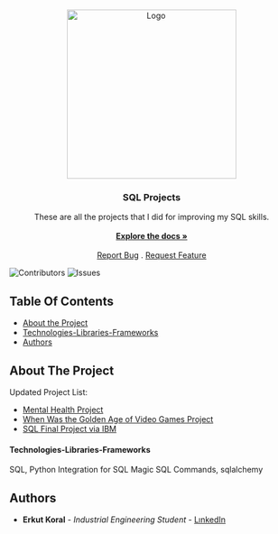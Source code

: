 <br/>
<p align="center">
  <a href="https://github.com/erkutkoral/SQLPROJECTS">
    <img src="https://cdn-dynmedia-1.microsoft.com/is/image/microsoftcorp/MSFT-1125-SQL_Server_2022_web_blade_image_RWWaqg:VP1-539x440?resMode=sharp2&op_usm=1.5,0.65,15,0&wid=1920&hei=600&qlt=100&fmt=png-alpha&fit=constrain" alt="Logo" width="300" height="300">
  </a>

  <h3 align="center">SQL Projects</h3>

  <p align="center">
    These are all the projects that I did for improving my SQL skills.
    <br/>
    <br/>
    <a href="https://github.com/erkutkoral/SQLPROJECTS"><strong>Explore the docs »</strong></a>
    <br/>
    <br/>
    <a href="https://github.com/erkutkoral/SQLPROJECTS/issues">Report Bug</a>
    .
    <a href="https://github.com/erkutkoral/SQLPROJECTS/issues">Request Feature</a>
  </p>
</p>

![Contributors](https://img.shields.io/github/contributors/erkutkoral/SQLPROJECTS?color=dark-green) ![Issues](https://img.shields.io/github/issues/erkutkoral/SQLPROJECTS) 

## Table Of Contents

* [About the Project](#about-the-project)
* [Technologies-Libraries-Frameworks](#technologies-libraries-frameworks)
* [Authors](#authors)

## About The Project

Updated Project List:
* [Mental Health Project](https://github.com/erkutkoral/SQLPROJECTS/tree/main/Mental%20Health%20Project)
* [When Was the Golden Age of Video Games Project](https://github.com/erkutkoral/SQLPROJECTS/tree/main/When%20Was%20the%20Golden%20Age%20of%20Video%20Games%20Project)
* [SQL Final Project via IBM](https://github.com/erkutkoral/SQLPROJECTS/tree/main/IBMSQLFINALPROJECT)

#### Technologies-Libraries-Frameworks

SQL, Python Integration for SQL
Magic SQL Commands, sqlalchemy

## Authors

* **Erkut Koral** - *Industrial Engineering Student* - [LınkedIn](https://www.linkedin.com/in/erkutkoral/)
